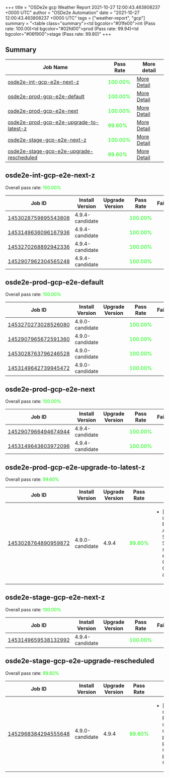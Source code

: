 +++
title = "OSDe2e gcp Weather Report 2021-10-27 12:00:43.463808237 +0000 UTC"
author = "OSDe2e Automation"
date = "2021-10-27 12:00:43.463808237 +0000 UTC"
tags = ["weather-report", "gcp"]
summary = "<table class=\"summary\"><tr><td bgcolor=\"#01fe00\"></td><td>int (Pass rate: 100.00)</td></tr><tr><td bgcolor=\"#02fd00\"></td><td>prod (Pass rate: 99.94)</td></tr><tr><td bgcolor=\"#06f900\"></td><td>stage (Pass rate: 99.80)</td></tr></table>"
+++
## Summary

| Job Name | Pass Rate | More detail |
|----------|-----------|-------------|
|[osde2e-int-gcp-e2e-next-z](https://prow.ci.openshift.org/?job=osde2e-int-gcp-e2e-next-z)| <span style="color:#01fe00;">100.00%</span>|[More Detail](#osde2e-int-gcp-e2e-next-z)|
|[osde2e-prod-gcp-e2e-default](https://prow.ci.openshift.org/?job=osde2e-prod-gcp-e2e-default)| <span style="color:#01fe00;">100.00%</span>|[More Detail](#osde2e-prod-gcp-e2e-default)|
|[osde2e-prod-gcp-e2e-next](https://prow.ci.openshift.org/?job=osde2e-prod-gcp-e2e-next)| <span style="color:#01fe00;">100.00%</span>|[More Detail](#osde2e-prod-gcp-e2e-next)|
|[osde2e-prod-gcp-e2e-upgrade-to-latest-z](https://prow.ci.openshift.org/?job=osde2e-prod-gcp-e2e-upgrade-to-latest-z)| <span style="color:#0bf400;">99.60%</span>|[More Detail](#osde2e-prod-gcp-e2e-upgrade-to-latest-z)|
|[osde2e-stage-gcp-e2e-next-z](https://prow.ci.openshift.org/?job=osde2e-stage-gcp-e2e-next-z)| <span style="color:#01fe00;">100.00%</span>|[More Detail](#osde2e-stage-gcp-e2e-next-z)|
|[osde2e-stage-gcp-e2e-upgrade-rescheduled](https://prow.ci.openshift.org/?job=osde2e-stage-gcp-e2e-upgrade-rescheduled)| <span style="color:#0bf400;">99.60%</span>|[More Detail](#osde2e-stage-gcp-e2e-upgrade-rescheduled)|



## osde2e-int-gcp-e2e-next-z

Overall pass rate: <span style="color:#01fe00;">100.00%</span>

| Job ID | Install Version | Upgrade Version | Pass Rate | Failures |
|--------|-----------------|-----------------|-----------|----------|
[1453028759895543808](https://prow.ci.openshift.org/view/gs/origin-ci-test/logs/osde2e-int-gcp-e2e-next-z/1453028759895543808) | 4.9.4-candidate |  | <span style="color:#01fe00;">100.00%</span>|
[1453149636096167936](https://prow.ci.openshift.org/view/gs/origin-ci-test/logs/osde2e-int-gcp-e2e-next-z/1453149636096167936) | 4.9.4-candidate |  | <span style="color:#01fe00;">100.00%</span>|
[1453270268892942336](https://prow.ci.openshift.org/view/gs/origin-ci-test/logs/osde2e-int-gcp-e2e-next-z/1453270268892942336) | 4.9.4-candidate |  | <span style="color:#01fe00;">100.00%</span>|
[1452907962304565248](https://prow.ci.openshift.org/view/gs/origin-ci-test/logs/osde2e-int-gcp-e2e-next-z/1452907962304565248) | 4.9.4-candidate |  | <span style="color:#01fe00;">100.00%</span>|



## osde2e-prod-gcp-e2e-default

Overall pass rate: <span style="color:#01fe00;">100.00%</span>

| Job ID | Install Version | Upgrade Version | Pass Rate | Failures |
|--------|-----------------|-----------------|-----------|----------|
[1453270273028526080](https://prow.ci.openshift.org/view/gs/origin-ci-test/logs/osde2e-prod-gcp-e2e-default/1453270273028526080) | 4.9.0-candidate |  | <span style="color:#01fe00;">100.00%</span>|
[1452907965672591360](https://prow.ci.openshift.org/view/gs/origin-ci-test/logs/osde2e-prod-gcp-e2e-default/1452907965672591360) | 4.9.0-candidate |  | <span style="color:#01fe00;">100.00%</span>|
[1453028763796246528](https://prow.ci.openshift.org/view/gs/origin-ci-test/logs/osde2e-prod-gcp-e2e-default/1453028763796246528) | 4.9.0-candidate |  | <span style="color:#01fe00;">100.00%</span>|
[1453149642739945472](https://prow.ci.openshift.org/view/gs/origin-ci-test/logs/osde2e-prod-gcp-e2e-default/1453149642739945472) | 4.9.0-candidate |  | <span style="color:#01fe00;">100.00%</span>|



## osde2e-prod-gcp-e2e-next

Overall pass rate: <span style="color:#01fe00;">100.00%</span>

| Job ID | Install Version | Upgrade Version | Pass Rate | Failures |
|--------|-----------------|-----------------|-----------|----------|
[1452907966494674944](https://prow.ci.openshift.org/view/gs/origin-ci-test/logs/osde2e-prod-gcp-e2e-next/1452907966494674944) | 4.9.4-candidate |  | <span style="color:#01fe00;">100.00%</span>|
[1453149643603972096](https://prow.ci.openshift.org/view/gs/origin-ci-test/logs/osde2e-prod-gcp-e2e-next/1453149643603972096) | 4.9.4-candidate |  | <span style="color:#01fe00;">100.00%</span>|



## osde2e-prod-gcp-e2e-upgrade-to-latest-z

Overall pass rate: <span style="color:#0bf400;">99.60%</span>

| Job ID | Install Version | Upgrade Version | Pass Rate | Failures |
|--------|-----------------|-----------------|-----------|----------|
[1453028764890959872](https://prow.ci.openshift.org/view/gs/origin-ci-test/logs/osde2e-prod-gcp-e2e-upgrade-to-latest-z/1453028764890959872) | 4.9.0-candidate | 4.9.4 | <span style="color:#0bf400;">99.60%</span>|<ul><li>[upgrade] [Suite: operators] [OSD] RBAC Dedicated Admins SubjectPermission SubjectPermission should have the expected ClusterRoles, ClusterRoleBindings and RoleBindinsg</li></ul>



## osde2e-stage-gcp-e2e-next-z

Overall pass rate: <span style="color:#01fe00;">100.00%</span>

| Job ID | Install Version | Upgrade Version | Pass Rate | Failures |
|--------|-----------------|-----------------|-----------|----------|
[1453149659538132992](https://prow.ci.openshift.org/view/gs/origin-ci-test/logs/osde2e-stage-gcp-e2e-next-z/1453149659538132992) | 4.9.4-candidate |  | <span style="color:#01fe00;">100.00%</span>|



## osde2e-stage-gcp-e2e-upgrade-rescheduled

Overall pass rate: <span style="color:#0bf400;">99.60%</span>

| Job ID | Install Version | Upgrade Version | Pass Rate | Failures |
|--------|-----------------|-----------------|-----------|----------|
[1452968384294555648](https://prow.ci.openshift.org/view/gs/origin-ci-test/logs/osde2e-stage-gcp-e2e-upgrade-rescheduled/1452968384294555648) | 4.9.0-candidate | 4.9.4 | <span style="color:#0bf400;">99.60%</span>|<ul><li>[upgrade] [Suite: operators] [OSD] RBAC Operator clusterServiceVersion openshift-rbac-permissions/rbac-permissions-operator should be present and in succeeded state</li></ul>




